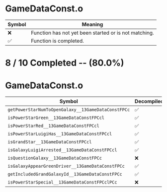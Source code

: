 # GameDataConst.o
| Symbol | Meaning 
| ------------- | ------------- 
| :x: | Function has not yet been started or is not matching. 
| :white_check_mark: | Function is completed. 


# 8 / 10 Completed -- (80.0%)
# GameDataConst.o
| Symbol | Decompiled? |
| ------------- | ------------- |
| `getPowerStarNumToOpenGalaxy__13GameDataConstFPCc` | :white_check_mark: |
| `isPowerStarGreen__13GameDataConstFPCcl` | :white_check_mark: |
| `isPowerStarRed__13GameDataConstFPCcl` | :white_check_mark: |
| `isPowerStarLuigiHas__13GameDataConstFPCcl` | :white_check_mark: |
| `isGrandStar__13GameDataConstFPCcl` | :white_check_mark: |
| `isGalaxyLuigiArrested__13GameDataConstFPCcl` | :white_check_mark: |
| `isQuestionGalaxy__13GameDataConstFPCc` | :x: |
| `isGalaxyAppearGreenDriver__13GameDataConstFPCc` | :white_check_mark: |
| `getIncludedGrandGalaxyId__13GameDataConstFPCc` | :white_check_mark: |
| `isPowerStarSpecial__13GameDataConstFPCclPCc` | :x: |

